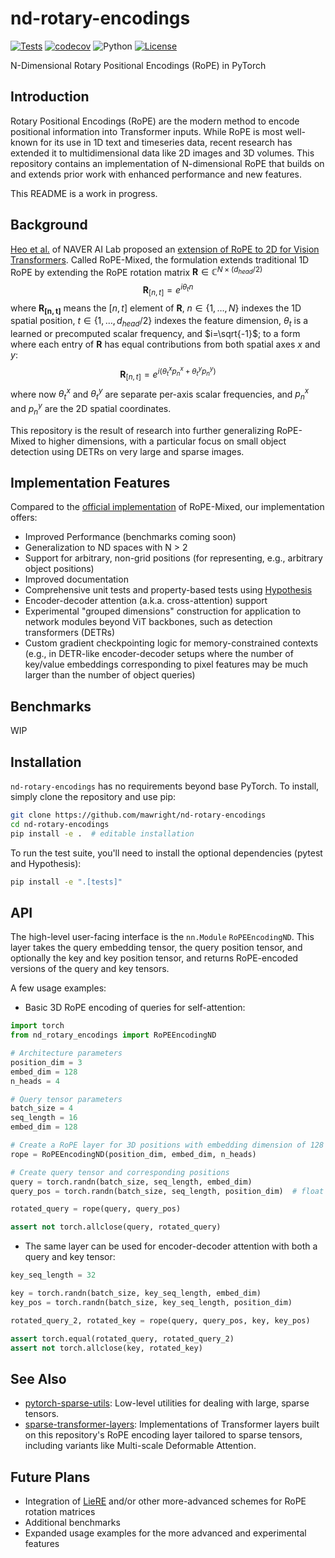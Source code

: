 # nd-rotary-encodings

[![Tests](https://github.com/mawright/nd-rotary-encodings/actions/workflows/tests.yml/badge.svg)](https://github.com/mawright/nd-rotary-encodings/actions/workflows/tests.yml)
[![codecov](https://codecov.io/gh/mawright/nd-rotary-encodings/branch/main/graph/badge.svg)](https://codecov.io/gh/mawright/nd-rotary-encodings)
![Python](https://img.shields.io/badge/python-3.9%20%7C%203.10%20%7C%203.11%20%7C%203.12-blue)
[![License](https://img.shields.io/github/license/mawright/nd-rotary-encodings)](https://github.com/mawright/nd-rotary-encodings/blob/main/LICENSE)

N-Dimensional Rotary Positional Encodings (RoPE) in PyTorch

## Introduction

Rotary Positional Encodings (RoPE) are the modern method to encode positional information into Transformer inputs.
While RoPE is most well-known for its use in 1D text and timeseries data, recent research has extended it to multidimensional data like 2D images and 3D volumes.
This repository contains an implementation of N-dimensional RoPE that builds on and extends prior work with enhanced performance and new features.

This README is a work in progress.

## Background

[Heo et al.](https://arxiv.org/abs/2403.13298) of NAVER AI Lab proposed an [extension of RoPE to 2D for Vision Transformers](https://github.com/naver-ai/rope-vit).
Called RoPE-Mixed, the formulation extends traditional 1D RoPE by extending the RoPE rotation matrix $\mathbf{R} \in \mathbb{C}^{N \times (d_{head} / 2)}$
$$
\mathbf{R}_{[n, t]} = e^{i \theta_t n}
$$
where $\mathbf{R_{[n,t]}}$ means the $[n, t]$ element of $\mathbf{R}$, $n \in \{1, \dots, N\}$ indexes the 1D spatial position, $t \in \{1, \dots, d_{head}/2\}$ indexes the feature dimension, $\theta_t$ is a learned or precomputed scalar frequency, and $i=\sqrt{-1}$; to a form where each entry of $\mathbf{R}$ has equal contributions from both spatial axes $x$ and $y$:
$$
\mathbf{R}_{[n, t]} = e^{i (\theta_t^x p_n^x + \theta_t^y p_n^y)}
$$
where now $\theta_t^x$ and $\theta_t^y$ are separate per-axis scalar frequencies, and $p_n^x$ and $p_n^y$ are the 2D spatial coordinates.

This repository is the result of research into further generalizing RoPE-Mixed to higher dimensions, with a particular focus on small object detection using DETRs on very large and sparse images.

## Implementation Features

Compared to the [official implementation](https://github.com/naver-ai/rope-vit) of RoPE-Mixed, our implementation offers:

- Improved Performance (benchmarks coming soon)
- Generalization to ND spaces with N > 2
- Support for arbitrary, non-grid positions (for representing, e.g., arbitrary object positions)
- Improved documentation
- Comprehensive unit tests and property-based tests using [Hypothesis](hypothesis.readthedocs.io/)
- Encoder-decoder attention (a.k.a. cross-attention) support
- Experimental "grouped dimensions" construction for application to network modules beyond ViT backbones, such as detection transformers (DETRs)
- Custom gradient checkpointing logic for memory-constrained contexts (e.g., in DETR-like encoder-decoder setups where the number of key/value embeddings corresponding to pixel features may be much larger than the number of object queries)

## Benchmarks

WIP

## Installation

`nd-rotary-encodings` has no requirements beyond base PyTorch.
To install, simply clone the repository and use pip:

```bash
git clone https://github.com/mawright/nd-rotary-encodings
cd nd-rotary-encodings
pip install -e .  # editable installation
```

To run the test suite, you'll need to install the optional dependencies (pytest and Hypothesis):

```bash
pip install -e ".[tests]"
```

## API

The high-level user-facing interface is the `nn.Module` `RoPEEncodingND`.
This layer takes the query embedding tensor, the query position tensor, and optionally the key and key position tensor, and returns RoPE-encoded versions of the query and key tensors.

A few usage examples:

- Basic 3D RoPE encoding of queries for self-attention:

```python
import torch
from nd_rotary_encodings import RoPEEncodingND

# Architecture parameters
position_dim = 3
embed_dim = 128
n_heads = 4

# Query tensor parameters
batch_size = 4
seq_length = 16
embed_dim = 128

# Create a RoPE layer for 3D positions with embedding dimension of 128 and 4 heads
rope = RoPEEncodingND(position_dim, embed_dim, n_heads)

# Create query tensor and corresponding positions
query = torch.randn(batch_size, seq_length, embed_dim)
query_pos = torch.randn(batch_size, seq_length, position_dim)  # float positions supported

rotated_query = rope(query, query_pos)

assert not torch.allclose(query, rotated_query)
```

- The same layer can be used for encoder-decoder attention with both a query and key tensor:

```python
key_seq_length = 32

key = torch.randn(batch_size, key_seq_length, embed_dim)
key_pos = torch.randn(batch_size, key_seq_length, position_dim)

rotated_query_2, rotated_key = rope(query, query_pos, key, key_pos)

assert torch.equal(rotated_query, rotated_query_2)
assert not torch.allclose(key, rotated_key)
```

## See Also

- [pytorch-sparse-utils](https://github.com/mawright/pytorch-sparse-utils): Low-level utilities for dealing with large, sparse tensors.
- [sparse-transformer-layers](https://github.com/mawright/sparse-transformer-layers): Implementations of Transformer layers built on this repository's RoPE encoding layer tailored to sparse tensors, including variants like Multi-scale Deformable Attention.

## Future Plans

- Integration of [LieRE](https://github.com/Stanford-AIMI/LieRE) and/or other more-advanced schemes for RoPE rotation matrices
- Additional benchmarks
- Expanded usage examples for the more advanced and experimental features
